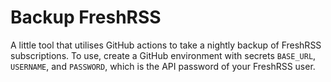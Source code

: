 # Backup FreshRSS

A little tool that utilises GitHub actions to take a nightly backup of FreshRSS subscriptions. To use, create a GitHub environment with secrets `BASE_URL`, `USERNAME`, and `PASSWORD`, which is the API password of your FreshRSS user.
